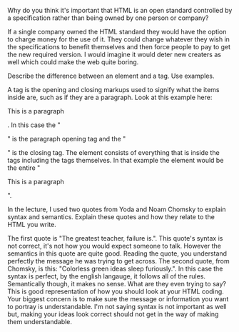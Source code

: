 Why do you think it's important that HTML is an open standard controlled by a specification rather than being owned by one person or company?

  If a single company owned the HTML standard they would have the option to charge money for the use of it. They could change whatever they wish 
in the specifications to benefit themselves and then force people to pay to get the new required version. I would imagine it would deter new 
creaters as well which could make the web quite boring.

Describe the difference between an element and a tag. Use examples.

  A tag is the opening and closing markups used to signify what the items inside are, such as if they are a paragraph. Look at this example here: 
<p>This is a paragraph</p>. 
In this case the "<p>" is the paragraph opening tag and the "</p>" is the closing tag. The element consists of everything that is inside the tags 
including the tags themselves. In that example the element would be the entire "<p>This is a paragraph</p>".

In the lecture, I used two quotes from Yoda and Noam Chomsky to explain syntax and semantics. Explain these quotes and how they relate to the HTML you write.

  The first quote is "The greatest teacher, failure is.". This quote's syntax is not correct, it's not how you would expect someone to talk. However the 
  semantics in this quote are quite good. Reading the quote, you understand perfectly the message he was trying to get across. The second quote, from Chomsky,
  is this: "Colorless green ideas sleep furiously.". In this case the syntax is perfect, by the english langauge, it follows all of the rules. Semantically 
  though, it makes no sense. What are they even trying to say? This is good representation of how you should look at your HTML coding. Your biggest concern 
  is to make sure the message or information you want to portray is understandable. I'm not saying syntax is not important as well but, making your ideas 
  look correct should not get in the way of making them understandable. 
